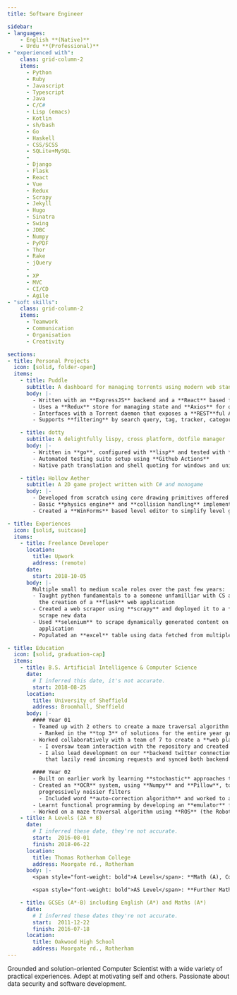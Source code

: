 ```yaml
---
title: Software Engineer

sidebar:
- languages:
    - English **(Native)**
    - Urdu **(Professional)**
- "experienced with":
    class: grid-column-2
    items:
      - Python
      - Ruby
      - Javascript
      - Typescript
      - Java
      - C/C#
      - Lisp (emacs)
      - Kotlin
      - sh/bash
      - Go
      - Haskell
      - CSS/SCSS
      - SQLite+MySQL
      -
      - Django
      - Flask
      - React
      - Vue
      - Redux
      - Scrapy
      - Jekyll
      - Hugo
      - Sinatra
      - Swing
      - JDBC
      - Numpy
      - PyPDF
      - Thor
      - Rake
      - jQuery
      -
      - XP
      - MVC
      - CI/CD
      - Agile
- "soft skills":
    class: grid-column-2
    items:
      - Teamwork
      - Communication
      - Organisation
      - Creativity

sections:
- title: Personal Projects
  icon: [solid, folder-open]
  items:
    - title: Puddle
      subtitle: A dashboard for managing torrents using modern web standards
      body: |-
        - Written with an **ExpressJS** backend and a **React** based frontend (both in **Typescript**)
        - Uses a **Redux** store for managing state and **Axios** for outgoing requests to the backend
        - Interfaces with a Torrent daemon that exposes a **REST**ful API
        - Supports **filtering** by search query, tag, tracker, category and status

    - title: dotty
      subtitle: A delightfully lispy, cross platform, dotfile manager
      body: |-
        - Written in **go**, configured with **lisp** and tested with **ruby**
        - Automated testing suite setup using **Github Actions**
        - Native path translation and shell quoting for windows and unix like platforms

    - title: Hollow Aether
      subtitle: A 2D game project written with C# and monogame
      body: |-
        - Developed from scratch using core drawing primitives offered by the **Monogame** API
        - Basic **physics engine** and **collision handling** implemented using custom code
        - Created a **WinForms** based level editor to simplify level generation

- title: Experiences
  icon: [solid, suitcase]
  items:
    - title: Freelance Developer
      location:
        title: Upwork
        address: (remote)
      date:
        start: 2018-10-05
      body: |-
        Multiple small to medium scale roles over the past few years:
        - Taught python fundamentals to a someone unfamilliar with CS and collaborated with them on
          the creation of a **flask** web application
        - Created a web scraper using **scrapy** and deployed it to a **remote server** to periodically
          scrape new data
        - Used **selenium** to scrape dynamically generated content on a modern **GraphQL** backed web
          application
        - Populated an **excel** table using data fetched from multiple API endpoints

- title: Education
  icon: [solid, graduation-cap]
  items:
    - title: B.S. Artificial Intelligence & Computer Science
      date:
        # I inferred this date, it's not accurate.
        start: 2018-08-25
      location:
        title: University of Sheffield
        address: Broomhall, Sheffield
      body: |-
        #### Year 01
        - Teamed up with 2 others to create a maze traversal algorithm for a robot in java
          - Ranked in the **top 3** of solutions for the entire year group
        - Worked collaboratively with a team of 7 to create a **web platform** for a twitter based taxi service
          - I oversaw team interaction with the repository and created scripts to **automate content generation**.
          - I also lead development on our **backend twitter connection**; including an **asynchronous** update system
            that lazily read incoming requests and synced both backend and frontend **states**.

        #### Year 02
        - Built on earlier work by learning **stochastic** approaches to solving **intractable** problems
        - Created an **OCR** system, using **Numpy** and **Pillow**, to read words from images passed through
          progressively noisier filters
          - Included word **auto-correction algorithm** and worked to an accuracy of **82%** (on average).
        - Learnt functional programming by developing an **emulator** for the Enigma Machine in **haskell**.
        - Worked on a maze traversal algorithm using **ROS** (the Robot Operating System).
    - title: A Levels (2A + B)
      date:
        # I inferred these date, they're not accurate.
        start:  2016-08-01
        finish: 2018-06-22
      location:
        title: Thomas Rotherham College
        address: Moorgate rd., Rotherham
      body: |-
        <span style="font-weight: bold">A Levels</span>: **Math (A), Computer Science (A), Physics (B)**

        <span style="font-weight: bold">AS Level</span>: **Further Mathematics (A), Biology (C)**

    - title: GCSEs (A*-B) including English (A*) and Maths (A*)
      date:
        # I inferred these dates they're not accurate.
        start:  2011-12-22
        finish: 2016-07-18
      location:
        title: Oakwood High School
        address: Moorgate rd., Rotherham
---
```


Grounded and solution-oriented Computer Scientist with a wide variety
of practical experiences. Adept at motivating self and others.
Passionate about data security and software development.
